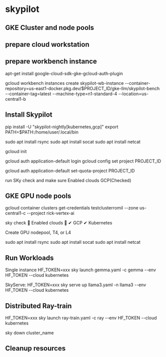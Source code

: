 # skypilot
## GKE Cluster and node pools

## prepare cloud workstation

## prepare workbench instance
apt-get install google-cloud-sdk-gke-gcloud-auth-plugin

gcloud workbench instances create skypilot-wb-instance --container-repository=us-east1-docker.pkg.dev/$PROJECT_ID/gke-llm/skypilot-bench --container-tag=latest --machine-type=n1-standard-4 --location=us-central1-b


## Install Skypilot 
pip install -U "skypilot-nightly[kubernetes,gcp]"
export PATH=$PATH:/home/user/.local/bin

sudo apt install rsync
sudo apt install socat
sudo apt install netcat

gcloud init

gcloud auth application-default login
gcloud config set project PROJECT_ID

gcloud auth application-default set-quota-project PROJECT_ID

run SKy check and make sure 
Enabled clouds GCP(Checked)

## GKE GPU node pools

gcloud container clusters get-credentials testclusterromil --zone us-central1-c --project rick-vertex-ai

sky check
🎉 Enabled clouds 🎉
  ✔ GCP
  ✔ Kubernetes

Create GPU nodepool, T4, or L4


sudo apt install rsync
sudo apt install socat
sudo apt install netcat
## Run Workloads
Single instance
HF_TOKEN=xxx sky launch gemma.yaml -c gemma --env HF_TOKEN  --cloud kubernetes

SkyServe:
HF_TOKEN=xxx sky serve up llama3.yaml -n llama3 --env HF_TOKEN --cloud kubernetes

## Distributed Ray-train
HF_TOKEN=xxx sky launch ray-train.yaml -c ray --env HF_TOKEN --cloud kubernetes

sky down cluster_name

## Cleanup resources



